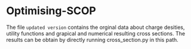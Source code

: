 # Optimising-SCOP
The file `updated version` contains the orginal data about charge desities, utility functions and grapical and numerical resulting cross sections.
The results can be obtain by directly running cross_section.py in this path.
